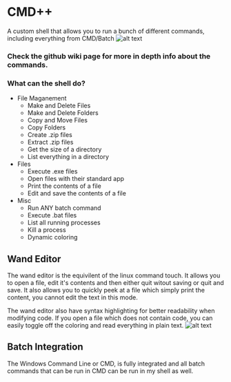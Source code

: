 # CMD++
A custom shell that allows you to run a bunch of different commands, including everything from CMD/Batch
![alt text](https://github.com/Abbin44/Custom-Shell/blob/master/preview_image.png?raw=true)

### Check the github wiki page for more in depth info about the commands.

### What can the shell do?
+ File Maganement
    + Make and Delete Files
    + Make and Delete Folders
    + Copy and Move Files
    + Copy Folders    
    + Create .zip files
    + Extract .zip files
    + Get the size of a directory
    + List everything in a directory
+ Files
    + Execute .exe files
    + Open files with their standard app
    + Print the contents of a file
    + Edit and save the contents of a file
+ Misc
    + Run ANY batch command
    + Execute .bat files
    + List all running processes
    + Kill a process
    + Dynamic coloring
    
## Wand Editor
The wand editor is the equivilent of the linux command touch. It allows you to open a file, edit it's contents and then either quit witout saving or quit and save. It also allows you to quickly peek at a file which simply print the content, you cannot edit the text in this mode.

The wand editor also have syntax highlighting for better readability when modifying code. If you open a file which does not contain code, you can easily toggle off the coloring and read everything in plain text.
![alt text](https://github.com/Abbin44/Custom-Shell/blob/master/wand_preview_image.png?raw=true)

## Batch Integration
The Windows Command Line or CMD, is fully integrated and all batch commands that can be run in CMD can be run in my shell as well.

